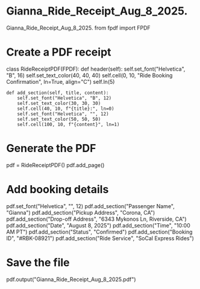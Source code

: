 # Gianna_Ride_Receipt_Aug_8_2025.
Gianna_Ride_Receipt_Aug_8_2025.
from fpdf import FPDF

# Create a PDF receipt
class RideReceiptPDF(FPDF):
    def header(self):
        self.set_font("Helvetica", "B", 16)
        self.set_text_color(40, 40, 40)
        self.cell(0, 10, "Ride Booking Confirmation", ln=True, align="C")
        self.ln(5)

    def add_section(self, title, content):
        self.set_font("Helvetica", "B", 12)
        self.set_text_color(30, 30, 30)
        self.cell(40, 10, f"{title}:", ln=0)
        self.set_font("Helvetica", "", 12)
        self.set_text_color(50, 50, 50)
        self.cell(100, 10, f"{content}", ln=1)

# Generate the PDF
pdf = RideReceiptPDF()
pdf.add_page()

# Add booking details
pdf.set_font("Helvetica", "", 12)
pdf.add_section("Passenger Name", "Gianna")
pdf.add_section("Pickup Address", "Corona, CA")
pdf.add_section("Drop-off Address", "6343 Mykonos Ln, Riverside, CA")
pdf.add_section("Date", "August 8, 2025")
pdf.add_section("Time", "10:00 AM PT")
pdf.add_section("Status", "Confirmed")
pdf.add_section("Booking ID", "#RBK-08921")
pdf.add_section("Ride Service", "SoCal Express Rides")

# Save the file
pdf.output("Gianna_Ride_Receipt_Aug_8_2025.pdf")